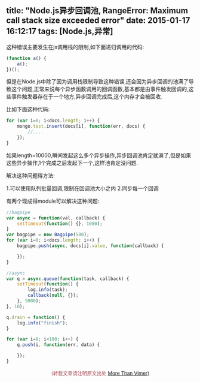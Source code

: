 title: "Node.js异步回调池, RangeError: Maximum call stack size exceeded error"
date: 2015-01-17 16:12:17
tags: [Node.js,异常]
---
这种错误主要发生在js调用栈的限制,如下面递归调用的代码:
```javascript
(function a() {
	a();
})();
```

但是在Node.js中除了因为调用栈限制导致这种错误,还会因为异步回调的池满了导致这个问题,正常来说每个异步函数调用的回调函数,基本都是由事件触发回调的,这些事件触发器存在于一个地方,异步回调完成后,这个内存才会被回收.

比如下面这种代码:
```javascript
for (var i=0; i<docs.length; i++) {
	mongo.test.insert(docs[i], function(err, docs) {
		//....
	});
}
```
如果length=10000,瞬间发起这么多个异步操作,异步回调池肯定就满了,但是如果这些异步操作,1个完成之后发起下一个,这样池肯定没问题.

解决这种问题得方法:

1.可以使用队列批量回调,限制在回调池大小之内
2.同步每一个回调

有两个现成得module可以解决这种问题:

```javascript
//bagpipe
var async = function(val, callback) {
	setTimeout(function() {}, 1000);
}
var bagpipe = new Bagpipe(500);
for (var i=0; i<docs.length; i++) {
	bagpipe.push(async, docs[i].value, function(callback) {

	});
}
```

```javascript
//async
var q = async.queue(function(task, callback) {
	setTimeout(function() {
		log.info(task);
		callback(null, {});
	}, 5000);
}, 10);

q.drain = function() {
	log.info("finish");
}

for (var i=0; i<100; i++) {
	q.push(i, function(err, data) {

	});
}
```

<center><font color='#a44a54' size='2px'>(转载文章请注明原文出处 <a href='http://vimer.me' style='font-color:#496b98'>More Than Vimer)</a></font></center>
